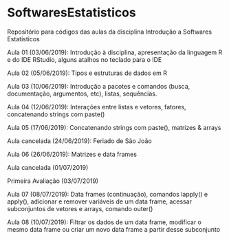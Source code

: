 # SoftwaresEstatisticos

Repositório para códigos das aulas da disciplina Introdução a Softwares Estatísticos

Aula 01 (03/06/2019): Introdução à disciplina, apresentação da linguagem R e do IDE RStudio, alguns atalhos no teclado para o IDE

Aula 02 (05/06/2019): Tipos e estruturas de dados em R

Aula 03 (10/06/2019): Introdução a pacotes e comandos (busca, documentação, argumentos, etc), listas, sequências.

Aula 04 (12/06/2019): Interações entre listas e vetores, fatores, concatenando strings com paste()

Aula 05 (17/06/2019): Concatenando strings com paste(), matrizes & arrays

Aula cancelada (24/06/2019): Feriado de São João

Aula 06 (26/06/2019): Matrizes e data frames

Aula cancelada (01/07/2019)

Primeira Avaliação (03/07/2019)

Aula 07 (08/07/2019): Data frames (continuação), comandos lapply() e apply(), adicionar e remover variáveis
                      de um data frame, acessar subconjuntos de vetores e arrays, comando outer()
                      
Aula 08 (10/07/2019): Filtrar os dados de um data frame, modificar o mesmo data frame ou
                      criar um novo data frame a partir desse subconjunto
